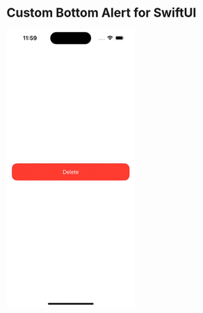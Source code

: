 # Custom Bottom Alert for SwiftUI

![Scalding Logo](https://github.com/milano95a/Alert-I/blob/main/Alert-I/demo.gif) 
